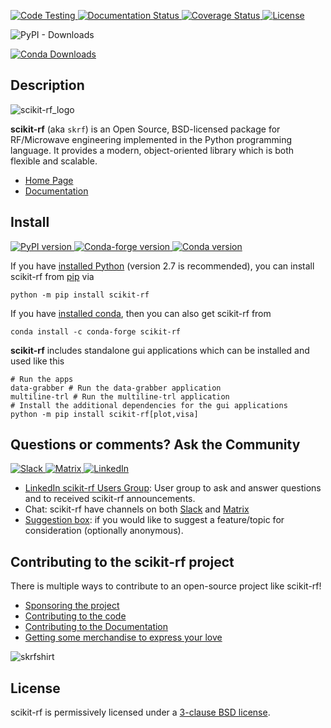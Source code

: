 [
![Code Testing](https://github.com/scikit-rf/scikit-rf/workflows/Code%20linting%20and%20testing/badge.svg)
](https://github.com/scikit-rf/scikit-rf/actions?query=workflow%3A%22Code+linting+and+testing%22)
[
![Documentation Status](https://readthedocs.org/projects/scikit-rf/badge/?version=latest)
](https://readthedocs.org/projects/scikit-rf/?badge=latest)
[
![Coverage Status](https://coveralls.io/repos/scikit-rf/scikit-rf/badge.png)
](https://coveralls.io/r/scikit-rf/scikit-rf)
[
![License](https://img.shields.io/badge/License-BSD%203--Clause-blue.svg)
](./LICENSE.md)


![PyPI - Downloads](https://img.shields.io/pypi/dm/scikit-rf)

[
![Conda Downloads](https://anaconda.org/conda-forge/scikit-rf/badges/downloads.svg)
](https://anaconda.org/conda-forge/scikit-rf)

## Description


![scikit-rf_logo](doc/source/_static/scikit-rf-title-flat.png)


**scikit-rf** (aka `skrf`) is an Open Source, BSD-licensed package for RF/Microwave engineering implemented
in the Python programming language. It provides a modern, object-oriented library which is both
flexible and scalable.

* [Home Page](http://www.scikit-rf.org)
* [Documentation](http://scikit-rf.readthedocs.org/)

## Install

[
![PyPI version](https://img.shields.io/pypi/v/scikit-rf?style=flat&logo=pypi)
](https://pypi.org/project/scikit-rf/)
[
![Conda-forge version](https://img.shields.io/conda/v/conda-forge/scikit-rf?style=flat&logo=anaconda)
](https://img.shields.io/conda/v/conda-forge/scikit-rf)
[
![Conda version](https://anaconda.org/conda-forge/scikit-rf/badges/latest_release_date.svg)
](https://anaconda.org/conda-forge/scikit-rf)

If you have [installed Python](https://wiki.python.org/moin/BeginnersGuide/Download) (version 2.7 is recommended), you can install scikit-rf from [pip](https://pypi.org/project/pip/) via
```Shell
python -m pip install scikit-rf
```

If you have [installed conda](https://docs.conda.io/projects/conda/en/latest/user-guide/install/index.html), then you can also get scikit-rf from
```Shell
conda install -c conda-forge scikit-rf
```

**scikit-rf** includes standalone gui applications which can be installed and used like this
```Shell
# Run the apps
data-grabber # Run the data-grabber application
multiline-trl # Run the multiline-trl application
# Install the additional dependencies for the gui applications
python -m pip install scikit-rf[plot,visa]
```

## Questions or comments? Ask the Community

[
![Slack](https://img.shields.io/badge/Slack-join%20chat-blueviolet?style=flat&logo=slack)
](https://join.slack.com/t/scikit-rf/shared_invite/zt-d82b62wg-0bdSJjZVhHBKf6687V80Jg)
[
![Matrix](https://img.shields.io/badge/Matrix-join%20chat-blueviolet?style=flat&logo=matrix)
](https://app.element.io/#/room/#scikit-rf:matrix.org)
[
![LinkedIn](https://img.shields.io/badge/LinkedIn_scikit_rf_group-orange?style=flat)
](https://www.linkedin.com/groups/12462155/)

* [LinkedIn scikit-rf Users Group](https://www.linkedin.com/groups/12462155/): User group to ask and answer questions and to received scikit-rf announcements.
* Chat: scikit-rf have channels on both [Slack](https://join.slack.com/t/scikit-rf/shared_invite/zt-d82b62wg-0bdSJjZVhHBKf6687V80Jg) and [Matrix](https://app.element.io/#/room/#scikit-rf:matrix.org)
* [Suggestion box](https://docs.google.com/forms/d/e/1FAIpQLSfkSNy8KzoHwdDxYGCmHHiA3GsHgN6zKTFI2NrcUR29U7Xx6A/viewform?usp=sf_link): if you would like to suggest a feature/topic for consideration (optionally anonymous).

## Contributing to the scikit-rf project

There is multiple ways to contribute to an open-source project like scikit-rf!

* [Sponsoring the project](https://scikit-rf.readthedocs.io/en/latest/contributing/index.html#sponsoring-the-project)
* [Contributing to the code](https://scikit-rf.readthedocs.io/en/latest/contributing/index.html#contributing-to-the-code)
* [Contributing to the Documentation](https://scikit-rf.readthedocs.io/en/latest/contributing/index.html#contributing-to-the-documentation)
* [Getting some merchandise to express your love](https://scikit-rf.org/merch.html)


![skrfshirt](https://raw.githubusercontent.com/scikit-rf/scikit-rf/master/logo/skrfshirtwhite.png)


## License

scikit-rf is permissively licensed under a [3-clause BSD license](LICENSE.txt).